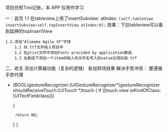 
项目仿照Timi记账，本 APP 仅用作学习

一：首页
    1.1   在tableview上用了insertSubview: atIndex:
        ```
            [self.tableView insertSubview:self.topInsertView atIndex:0];
        ```
        效果：下拉tableview可以看到延伸的topInsertView

    1.2.添加"Alimama Agile VF"字体
        1.1 将.ttf文件拖入项目中
        1.2 在plist文件中添加Fonts provided by application数组
        1.3 在数组下添加一个item将拖入的文件名写入到value记得后缀.ttf
二、收支
    添加计算器功能（复杂的逻辑）
    新加转场效果
解决手势冲突：
要遵循手势代理
- (BOOL)gestureRecognizer:(UIGestureRecognizer*)gestureRecognizer shouldReceiveTouch:(UITouch *)touch {
    if ([touch.view isKindOfClass:[UITextFieldclass]])

    {

       return NO;

    }
}
